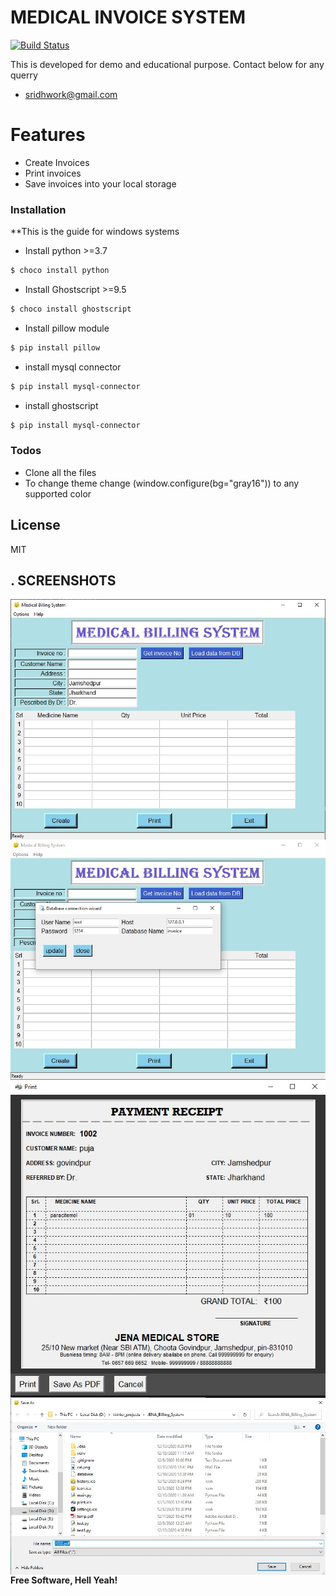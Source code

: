 # MEDICAL INVOICE SYSTEM


[![Build Status](https://travis-ci.org/joemccann/dillinger.svg?branch=master)](https://travis-ci.org/joemccann/dillinger)

This is developed for demo and educational purpose. Contact below for any querry

  - sridhwork@gmail.com


# Features

  - Create Invoices
  - Print invoices
  - Save invoices into your local storage

### Installation

**This is the guide for windows systems
- Install python >=3.7
```sh
$ choco install python
```
- Install Ghostscript >=9.5
```sh
$ choco install ghostscript
```
- Install pillow module
```sh
$ pip install pillow
```
- install mysql connector
```sh
$ pip install mysql-connector
```
- install ghostscript
```sh
$ pip install mysql-connector
```


### Todos

 - Clone all the files
 - To change theme change (window.configure(bg="gray16")) to any supported color

License
----

MIT

## . SCREENSHOTS
<img src="screenshots/mainpage.jpg" style="float: left; margin-right: 10px;"/>
<img src="screenshots/connection.jpg" style="float: left; margin-right: 10px;"/>
<img src="screenshots/receipt.jpg" style="float: left; margin-right: 10px;"/>
<img src="screenshots/save.jpg" style="float: left; margin-right: 10px;"/>

**Free Software, Hell Yeah!**

[//]: # (These are reference links used in the body of this note and get stripped out when the markdown processor does its job. There is no need to format nicely because it shouldn't be seen. Thanks SO - http://stackoverflow.com/questions/4823468/store-comments-in-markdown-syntax)


   [dill]: <https://github.com/joemccann/dillinger>
   [git-repo-url]: <https://github.com/joemccann/dillinger.git>
   [john gruber]: <http://daringfireball.net>
   [df1]: <http://daringfireball.net/projects/markdown/>
   [markdown-it]: <https://github.com/markdown-it/markdown-it>
   [Ace Editor]: <http://ace.ajax.org>
   [node.js]: <http://nodejs.org>
   [Twitter Bootstrap]: <http://twitter.github.com/bootstrap/>
   [jQuery]: <http://jquery.com>
   [@tjholowaychuk]: <http://twitter.com/tjholowaychuk>
   [express]: <http://expressjs.com>
   [AngularJS]: <http://angularjs.org>
   [Gulp]: <http://gulpjs.com>

   [PlDb]: <https://github.com/joemccann/dillinger/tree/master/plugins/dropbox/README.md>
   [PlGh]: <https://github.com/joemccann/dillinger/tree/master/plugins/github/README.md>
   [PlGd]: <https://github.com/joemccann/dillinger/tree/master/plugins/googledrive/README.md>
   [PlOd]: <https://github.com/joemccann/dillinger/tree/master/plugins/onedrive/README.md>
   [PlMe]: <https://github.com/joemccann/dillinger/tree/master/plugins/medium/README.md>
   [PlGa]: <https://github.com/RahulHP/dillinger/blob/master/plugins/googleanalytics/README.md>
